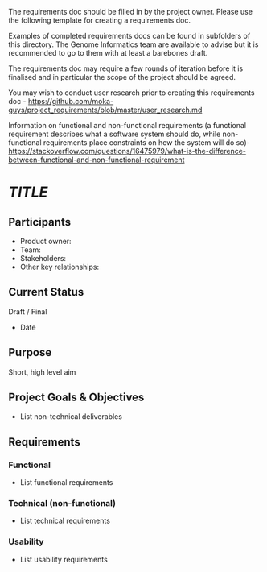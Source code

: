 The requirements doc should be filled in by the project owner. Please use the following template for creating a requirements doc.

Examples of completed requirements docs can be found in subfolders of this directory. The Genome Informatics team are available to advise but it is recommended to go to them with at least a barebones draft.

The requirements doc may require a few rounds of iteration before it is finalised and in particular the scope of the project should be agreed.

You may wish to conduct user research prior to creating this requirements doc - https://github.com/moka-guys/project_requirements/blob/master/user_research.md

Information on functional and non-functional requirements (a functional requirement describes what a software system should do, while non-functional requirements place constraints on how the system will do so)- https://stackoverflow.com/questions/16475979/what-is-the-difference-between-functional-and-non-functional-requirement




# _TITLE_
## Participants
- Product owner: 
- Team: 
- Stakeholders: 
- Other key relationships: 

## Current Status
Draft / Final
- Date

## Purpose
Short, high level aim

## Project Goals & Objectives
* List non-technical deliverables

## Requirements
### Functional
* List functional requirements

### Technical (non-functional)
* List technical requirements

### Usability
- List usability requirements
